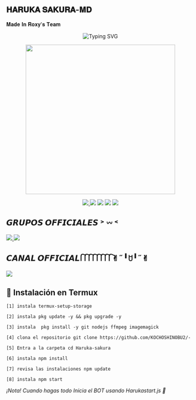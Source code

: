 ## 𝐇𝐀𝐑𝐔𝐊𝐀 𝐒𝐀𝐊𝐔𝐑𝐀-𝐌𝐃 
𝐌𝐚𝐝𝐞 𝐈𝐧 𝐑𝐨𝐱𝐲'𝐬 𝐓𝐞𝐚𝐦

<p align="center">
<img src="https://readme-typing-svg.herokuapp.com?font=Fira+Code&pause=1500&color=8A8A8A&center=true&vCenter=true&width=435&lines=𝐇𝐚𝐫𝐮𝐤𝐚+𝐒𝐚𝐤𝐮𝐫𝐚+❒;©𝐏𝐨𝐰𝐞𝐫+𝐁𝐲+𝐀𝐥𝐞𝐱𝐚.𝐱𝐲𝐳+✿;𝐁𝐨𝐭+𝐞𝐧+𝐀𝐜𝐭𝐮𝐚𝐥𝐢𝐳𝐚𝐜𝐢𝐨𝐧+🌸;𝐀𝐩𝐨𝐲𝐚+𝐝𝐚𝐧𝐝𝐨+𝐮𝐧𝐚+𝐞𝐬𝐭𝐫𝐞𝐥𝐥𝐢𝐭𝐚+⭐" alt="Typing SVG" />
</p>

<p align="center">
<img src="https://i.postimg.cc/Kz6JbPn5/Airbrush-Image-Enhancer-1760837360082.jpg" width="400px" />
</p>

<p align="center">
<a href="https://github.com/KOCHOSHINOBU2">
<img src="https://img.shields.io/badge/Autor-Alexa.xyz-8A8A8A?style=for-the-badge&logo=github&logoColor=white" />
</a>
<img src="https://img.shields.io/badge/JavaScript-Verificado-8A8A8A?style=for-the-badge&logo=javascript&logoColor=white" />
<img src="https://img.shields.io/badge/Node.js-Actualizado-8A8A8A?style=for-the-badge&logo=node.js&logoColor=white" />
<img src="https://img.shields.io/badge/Ruby-Verificado-8A8A8A?style=for-the-badge&logo=ruby&logoColor=white" />
<img src="https://img.shields.io/badge/Java-Expert-8A8A8A?style=for-the-badge&logo=java&logoColor=white" />
</p>

## 𝙂𝙍𝙐𝙋𝙊𝙎 𝙊𝙁𝙁𝙄𝘾𝙄𝘼𝙇𝙀𝙎 ˃ 𖥦 ˂
<a href="https://chat.whatsapp.com/HIOAhMxbxg6Hnp5gHkY0pT">
<img src="https://img.shields.io/badge/Grupo_1-WhatsApp-8A8A8A?style=for-the-badge&logo=whatsapp&logoColor=white" />
</a>
<a href="https://chat.whatsapp.com/JI6zZ6hd8VA3xQwOdslcv9">
<img src="https://img.shields.io/badge/Grupo_2-WhatsApp-8A8A8A?style=for-the-badge&logo=whatsapp&logoColor=white" />
</a>

## 𝘾𝘼𝙉𝘼𝙇 𝙊𝙁𝙁𝙄𝘾𝙄𝘼𝙇 𑂱 𑂱 𑂱 𑂱 𑂱 𑂱      𑂱 𑂱✌︎˶╹ꇴ╹˶✌︎
<a href="https://whatsapp.com/channel/0029VbBWiQnDjiOZI4PeC20s">
<img src="https://img.shields.io/badge/Canal-WhatsApp-8A8A8A?style=for-the-badge&logo=whatsapp&logoColor=white" />
</a>

## 🌸 Instalación en Termux

`[1] instala
termux-setup-storage`  

`[2] instala
pkg update -y && pkg upgrade -y`

`[3] instala 
pkg install -y git nodejs ffmpeg imagemagick` 

`[4] clona el repositorio
git clone https://github.com/KOCHOSHINOBU2/-`  

`[5] Entra a la carpeta
cd Haruka-sakura` 

`[6] instala
npm install` 

`[7] revisa las instalaciones
npm update`

`[8] instala
npm start`

*¡Nota!
Cuando hagas todo Inicia el BOT usando Harukastart.js 📌*